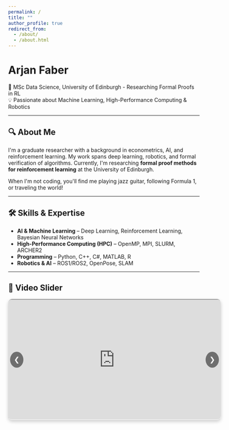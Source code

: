 ```yaml
---
permalink: /
title: ""
author_profile: true
redirect_from: 
  - /about/
  - /about.html
---
```


# Arjan Faber  

🔬 MSc Data Science, University of Edinburgh - Researching Formal Proofs in RL  
💡 Passionate about Machine Learning, High-Performance Computing & Robotics  

---

## 🔍 About Me  

I'm a graduate researcher with a background in econometrics, AI, and reinforcement learning. My work spans deep learning, robotics, and formal verification of algorithms. Currently, I'm researching **formal proof methods for reinforcement learning** at the University of Edinburgh.  

When I'm not coding, you'll find me playing jazz guitar, following Formula 1, or traveling the world!  

---

## 🛠️ Skills & Expertise  

- **AI & Machine Learning** – Deep Learning, Reinforcement Learning, Bayesian Neural Networks  
- **High-Performance Computing (HPC)** – OpenMP, MPI, SLURM, ARCHER2  
- **Programming** – Python, C++, C#, MATLAB, R  
- **Robotics & AI** – ROS1/ROS2, OpenPose, SLAM  

---

## 🎥 Video Slider

<div class="slider-container">
    <div class="video-slider">
        <div class="video">
            <iframe class="video-frame" src="https://www.youtube.com/embed/k-XBWFp1FAQ?autoplay=0&mute=0" allowfullscreen></iframe>
        </div>
        <div class="video">
            <video class="video-frame" controls>
                <source src="https://arjfaber.github.io/files/Harmony_ML_Module_Final-2.mp4" type="video/mp4">
                Your browser does not support the video tag.
            </video>
        </div>
    </div>
    <button class="btn prev" onclick="moveSlider(-1)">&#10094;</button>
    <button class="btn next" onclick="moveSlider(1)">&#10095;</button>
</div>

<style>
    .slider-container {
        width: 560px; /* Keeps the approved video size */
        overflow: hidden;
        position: relative;
        margin: auto; /* Centers the slider */
        border-radius: 10px;
        box-shadow: 0px 4px 10px rgba(0, 0, 0, 0.2);
        display: flex;
        justify-content: center;
        align-items: center;
    }

    .video-slider {
        display: flex;
        width: 200%;
        transition: transform 0.5s ease-in-out;
    }

    .video {
        min-width: 100%;
        box-sizing: border-box;
        display: flex;
        justify-content: center;
        align-items: center;
    }

    .video-frame {
        width: 560px; /* Consistent width */
        height: 315px; /* 16:9 aspect ratio */
        border-radius: 10px;
    }

    .btn {
        position: absolute;
        top: 50%;
        transform: translateY(-50%);
        background-color: rgba(0, 0, 0, 0.5);
        color: white;
        border: none;
        padding: 10px;
        cursor: pointer;
        font-size: 18px;
        border-radius: 50%;
    }

    .prev { left: 5px; }
    .next { right: 5px; }

    .btn:hover {
        background-color: rgba(0, 0, 0, 0.8);
    }
</style>

<script>
    let index = 0;
    const slider = document.querySelector('.video-slider');
    const totalVideos = document.querySelectorAll('.video').length;

    function updateSlider() {
        slider.style.transform = `translateX(-${index * 100}%)`;
    }

    function moveSlider(direction) {
        index = (index + direction + totalVideos) % totalVideos;
        updateSlider();
    }

    function autoSlide() {
        // For the current slide, if it contains an HTML5 video element,
        // check if it is playing. If it is playing, do not auto slide.
        const currentSlide = document.querySelectorAll('.video')[index];
        const html5Video = currentSlide.querySelector('video');
        
        // Only slide if the video is not playing
        if (html5Video && !html5Video.paused) {
            return; // Do not auto slide while the video is playing
        }
        index = (index + 1) % totalVideos;
        updateSlider();
    }

    // Automatically slide every 5 seconds
    let autoSlideInterval = setInterval(autoSlide, 5000);
</script>

